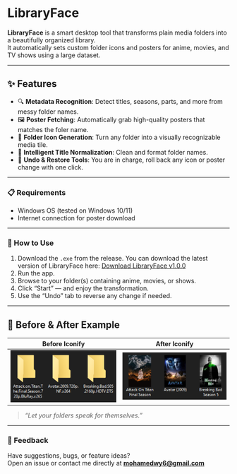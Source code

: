 # LibraryFace

**LibraryFace** is a smart desktop tool that transforms plain media folders into a beautifully organized library.  
It automatically sets custom folder icons and posters for anime, movies, and TV shows using a large dataset.

---

## ✨ Features

- 🔍 **Metadata Recognition**: Detect titles, seasons, parts, and more from messy folder names.
- 🖼 **Poster Fetching**: Automatically grab high-quality posters that matches the foler name.
- 🎨 **Folder Icon Generation**: Turn any folder into a visually recognizable media tile.
- 🧠 **Intelligent Title Normalization**: Clean and format folder names.
- 🧰 **Undo & Restore Tools**: You are in charge, roll back any icon or poster change with one click.

---

### 📋 Requirements

- Windows OS (tested on Windows 10/11)
- Internet connection for poster download

---

### 📁 How to Use

1. Download the `.exe` from the release.
    You can download the latest version of LibraryFace here:
    [Download LibraryFace v1.0.0](https://github.com/mohad-younis/LibraryFaceApp/releases/latest)
3. Run the app.
4. Browse to your folder(s) containing anime, movies, or shows.
5. Click “Start” — and enjoy the transformation.
6. Use the “Undo” tab to reverse any change if needed.

---

## 🔄 Before & After Example

| Before Iconify | After Iconify |
|----------------|----------------|
| ![Before](before-iconify.png) | ![After](after-iconify.png) |

> _“Let your folders speak for themselves.”_

---

### 💬 Feedback

Have suggestions, bugs, or feature ideas?  
Open an issue or contact me directly at **mohamedwy6@gmail.com**
